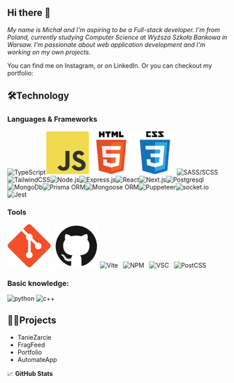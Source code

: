 ## Hi there 👋

_My name is Michał and I'm aspiring to be a Full-stack developer.
I'm from Poland, currently studying Computer Science at Wyższa Szkoła Bankowa in Warsaw. I'm passionate about web application development and I'm working on my own projects._

You can find me on Instagram, or on LinkedIn.
Or you can checkout my portfolio: 

## 🛠️Technology

### Languages & Frameworks

<img src="https://upload.wikimedia.org/wikipedia/commons/4/4c/Typescript_logo_2020.svg" alt="TypeScript" style="width: 100px; height: 100px;"><img src="https://raw.githubusercontent.com/devicons/devicon/master/icons/javascript/javascript-original.svg" alt="JS" style="width: 100px; height: 100px;"><img src="https://raw.githubusercontent.com/devicons/devicon/master/icons/html5/html5-original-wordmark.svg" alt="HTML5" style="width: 100px; height: 100px;"><img src="https://raw.githubusercontent.com/devicons/devicon/master/icons/css3/css3-original-wordmark.svg" alt="CSS3" style="width: 100px; height: 100px;"><img src="https://upload.wikimedia.org/wikipedia/commons/9/96/Sass_Logo_Color.svg" alt="SASS/SCSS" style="width: 100px; height: 100px;"><img src="https://upload.wikimedia.org/wikipedia/commons/thumb/d/d5/Tailwind_CSS_Logo.svg/512px-Tailwind_CSS_Logo.svg" alt="TailwindCSS" style="width: 100px; height: 100px;"><img src="https://upload.wikimedia.org/wikipedia/commons/d/d9/Node.js_logo.svg" alt="Node.js" style="width: 100px; height: 100px;"><img src="https://www.vectorlogo.zone/logos/expressjs/expressjs-ar21.svg" alt="Express.js" style="width: 100px; height: 100px;"><img src="https://upload.wikimedia.org/wikipedia/commons/thumb/a/a7/React-icon.svg/512px-React-icon.svg.png" alt="React" style="width: 100px; height: 100px;"><img src="https://www.svgrepo.com/show/354113/nextjs-icon.svg" alt="Next.js" style="width: 100px; height: 100px;"><img src="https://upload.wikimedia.org/wikipedia/commons/2/29/Postgresql_elephant.svg" alt="Postgresql" style="width: 100px; height: 100px;"><img src="https://upload.wikimedia.org/wikipedia/commons/9/93/MongoDB_Logo.svg" alt="MongoDb" style="width: 150px; height: 100px;"><img src="https://cdn.worldvectorlogo.com/logos/prisma-4.svg" alt="Prisma ORM" style="width: 100px; height: 100px;"><img src="https://cdn.worldvectorlogo.com/logos/mongoose-1.svg" alt="Mongoose ORM" style="width: 100px; height: 100px;"><img src="https://www.svgrepo.com/show/354228/puppeteer.svg" alt="Puppeteer" style="width: 100px; height: 100px;"><img src="https://upload.wikimedia.org/wikipedia/commons/thumb/9/96/Socket-io.svg/2048px-Socket-io.svg.png" alt="socket.io" style="width: 100px; height: 100px;"><img src="https://www.svgrepo.com/show/373700/jest.svg" alt="Jest" style="width: 100px; height: 100px;">

### Tools

<img src="https://raw.githubusercontent.com/devicons/devicon/1119b9f84c0290e0f0b38982099a2bd027a48bf1/icons/git/git-original.svg" alt="Git" style="width: 100px; height: 100px;">&nbsp;&nbsp;<img src="https://raw.githubusercontent.com/devicons/devicon/1119b9f84c0290e0f0b38982099a2bd027a48bf1/icons/github/github-original.svg" alt="GitHub" style="width: 100px; height: 100px;">
<img src="https://upload.wikimedia.org/wikipedia/commons/thumb/f/f1/Vitejs-logo.svg/410px-Vitejs-logo.svg.png?20220412224743" alt="Vite" style="width: 100px; height: 100px;">
&nbsp;&nbsp;<img src="https://upload.wikimedia.org/wikipedia/commons/d/db/Npm-logo.svg" alt="NPM" style="width: 100px; height: 100px;">
&nbsp;&nbsp;<img src="https://upload.wikimedia.org/wikipedia/commons/9/9a/Visual_Studio_Code_1.35_icon.svg" alt="VSC" style="width: 100px; height: 100px;">
&nbsp;&nbsp;<img src="https://camo.githubusercontent.com/a2ebaaedf9af41416a2717b3a28f405b39535397f4463c5c5119146c84c240f9/68747470733a2f2f706f73746373732e6f72672f6c6f676f2e737667" alt="PostCSS" style="width: 100px; height: 100px;">

### Basic knowledge:

<img src="https://upload.wikimedia.org/wikipedia/commons/c/c3/Python-logo-notext.svg" alt="python" style="width: 100px; height: 100px;"> <img src="https://upload.wikimedia.org/wikipedia/commons/1/18/ISO_C%2B%2B_Logo.svg" alt="c++" style="width: 100px; height: 100px;">




## 👨‍💻Projects
+ TanieZarcie
+ FragFeed
+ Portfolio
+ AutomateApp

📈 **GitHub Stats**


<!--
**RETOVSKEJ/RETOVSKEJ** is a ✨ _special_ ✨ repository because its `README.md` (this file) appears on your GitHub profile.

Here are some ideas to get you started:

- 🔭 I’m currently working on ...
- 🌱 I’m currently learning ...
- 👯 I’m looking to collaborate on ...
- 🤔 I’m looking for help with ...
- 💬 Ask me about ...
- 📫 How to reach me: ...
- 😄 Pronouns: ...
- ⚡ Fun fact: ...
-->

